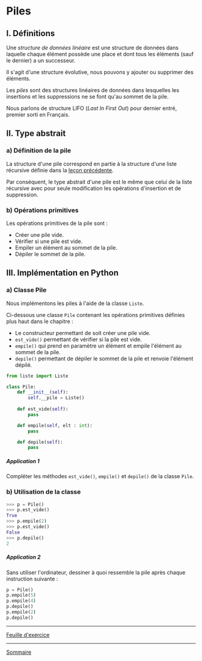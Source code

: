 # Piles

## I. Définitions

Une *structure de données linéaire* est une structure de données dans laquelle chaque élément possède une place et dont tous les éléments (sauf le dernier) a un successeur.

Il s'agit d'une structure évolutive, nous pouvons y ajouter ou supprimer des éléments.

Les *piles* sont des structures linéaires de données dans lesquelles les insertions et les suppressions ne se font qu'au sommet de la pile.

Nous parlons de structure LIFO (*Last In First Out*) pour dernier entré, premier sorti en Français.

## II. Type abstrait

### a) Définition de la pile

La structure d'une pile correspond en partie à la structure d'une liste récursive définie dans la [leçon précédente](Listes_recursives.md).

Par conséquent, le type abstrait d'une pile est le même que celui de la liste récursive avec pour seule modification les opérations d'insertion et de suppression.

### b) Opérations primitives

Les opérations primitives de la pile sont :

- Créer une pile vide.
- Vérifier si une pile est vide.
- Empiler un élément au sommet de la pile.
- Dépiler le sommet de la pile.

## III. Implémentation en Python

### a) Classe Pile

Nous implémentons les piles à l'aide de la classe `Liste`.

Ci-dessous une classe `Pile` contenant les opérations primitives définies plus haut dans le chapitre :

- Le constructeur permettant de soit créer une pile vide.
- `est_vide()` permettant de vérifier si la pile est vide.
- `empile()` qui prend en paramètre un élément et empile l'élément au sommet de la pile.
- `depile()` permettant de dépiler le sommet de la pile et renvoie l'élément dépilé.

```python
from liste import Liste

class Pile:
    def __init__(self):
        self.__pile = Liste()
    
    def est_vide(self):
        pass

    def empile(self, elt : int):
        pass

    def depile(self):
        pass
```

##### Application 1

Compléter les méthodes `est_vide()`, `empile()` et `depile()` de la classe `Pile`.

### b) Utilisation de la classe 

```python
>>> p = Pile()
>>> p.est_vide()
True
>>> p.empile(2)
>>> p.est_vide()
False
>>> p.depile()
2
```

##### Application 2

Sans utiliser l'ordinateur, dessiner à quoi ressemble la pile après chaque instruction suivante :

```python
p = Pile()
p.empile(5)
p.empile(4)
p.depile()
p.empile(2)
p.depile()
```

_________

[Feuille d'exercice](./Exercices_piles.md)

_______________

[Sommaire](./../README.md)